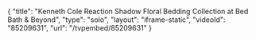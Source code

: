 {
    "title": "Kenneth Cole Reaction Shadow Floral Bedding Collection at Bed Bath & Beyond",
    "type": "solo",
    "layout": "iframe-static",
    "videoId": "85209631",
    "url": "\/tvpembed\/85209631"
}